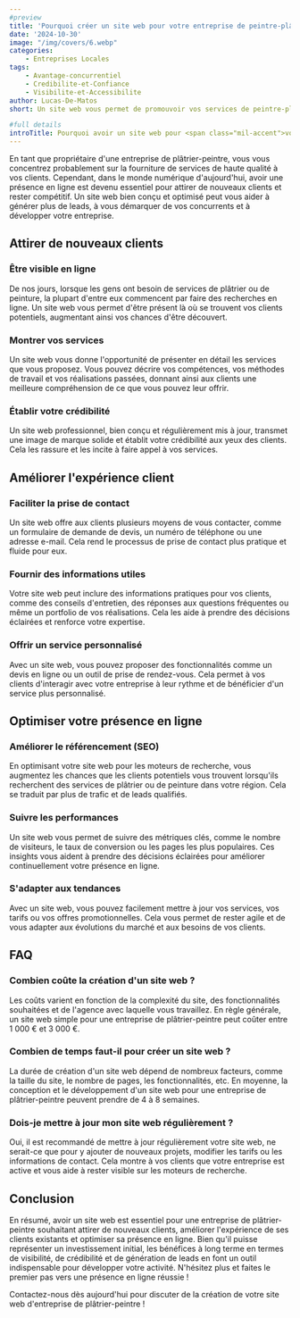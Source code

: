 ```yaml
---
#preview
title: 'Pourquoi créer un site web pour votre entreprise de peintre-plâtrier'
date: '2024-10-30'
image: "/img/covers/6.webp"
categories:
    - Entreprises Locales
tags:
    - Avantage-concurrentiel
    - Credibilite-et-Confiance
    - Visibilite-et-Accessibilite
author: Lucas-De-Matos
short: Un site web vous permet de promouvoir vos services de peintre-plâtrier, de gagner en visibilité et de générer de nouveaux clients. Découvrez les principaux avantages d'avoir une présence en ligne pour votre entreprise.

#full details
introTitle: Pourquoi avoir un site web pour <span class="mil-accent">votre entreprise</span> de peintre-plâtrier ?
---
```



En tant que propriétaire d'une entreprise de plâtrier-peintre, vous vous concentrez probablement sur la fourniture de services de haute qualité à vos clients. 
Cependant, dans le monde numérique d'aujourd'hui, avoir une présence en ligne est devenu essentiel pour attirer de nouveaux clients et rester compétitif. 
Un site web bien conçu et optimisé peut vous aider à générer plus de leads, à vous démarquer de vos concurrents et à développer votre entreprise.

## Attirer de nouveaux clients

### Être visible en ligne

De nos jours, lorsque les gens ont besoin de services de plâtrier ou de peinture, la plupart d'entre eux commencent par faire des recherches en ligne. Un site web vous permet d'être présent là où se trouvent vos clients potentiels, augmentant ainsi vos chances d'être découvert.

### Montrer vos services

Un site web vous donne l'opportunité de présenter en détail les services que vous proposez. Vous pouvez décrire vos compétences, vos méthodes de travail et vos réalisations passées, donnant ainsi aux clients une meilleure compréhension de ce que vous pouvez leur offrir.

### Établir votre crédibilité

Un site web professionnel, bien conçu et régulièrement mis à jour, transmet une image de marque solide et établit votre crédibilité aux yeux des clients. Cela les rassure et les incite à faire appel à vos services.

## Améliorer l'expérience client

### Faciliter la prise de contact

Un site web offre aux clients plusieurs moyens de vous contacter, comme un formulaire de demande de devis, un numéro de téléphone ou une adresse e-mail. Cela rend le processus de prise de contact plus pratique et fluide pour eux.

### Fournir des informations utiles

Votre site web peut inclure des informations pratiques pour vos clients, comme des conseils d'entretien, des réponses aux questions fréquentes ou même un portfolio de vos réalisations. Cela les aide à prendre des décisions éclairées et renforce votre expertise.

### Offrir un service personnalisé

Avec un site web, vous pouvez proposer des fonctionnalités comme un devis en ligne ou un outil de prise de rendez-vous. Cela permet à vos clients d'interagir avec votre entreprise à leur rythme et de bénéficier d'un service plus personnalisé.

## Optimiser votre présence en ligne

### Améliorer le référencement (SEO)

En optimisant votre site web pour les moteurs de recherche, vous augmentez les chances que les clients potentiels vous trouvent lorsqu'ils recherchent des services de plâtrier ou de peinture dans votre région. Cela se traduit par plus de trafic et de leads qualifiés.

### Suivre les performances

Un site web vous permet de suivre des métriques clés, comme le nombre de visiteurs, le taux de conversion ou les pages les plus populaires. Ces insights vous aident à prendre des décisions éclairées pour améliorer continuellement votre présence en ligne.

### S'adapter aux tendances

Avec un site web, vous pouvez facilement mettre à jour vos services, vos tarifs ou vos offres promotionnelles. Cela vous permet de rester agile et de vous adapter aux évolutions du marché et aux besoins de vos clients.

## FAQ

### Combien coûte la création d'un site web ?

Les coûts varient en fonction de la complexité du site, des fonctionnalités souhaitées et de l'agence avec laquelle vous travaillez. En règle générale, un site web simple pour une entreprise de plâtrier-peintre peut coûter entre 1 000 € et 3 000 €.

### Combien de temps faut-il pour créer un site web ?

La durée de création d'un site web dépend de nombreux facteurs, comme la taille du site, le nombre de pages, les fonctionnalités, etc. En moyenne, la conception et le développement d'un site web pour une entreprise de plâtrier-peintre peuvent prendre de 4 à 8 semaines.

### Dois-je mettre à jour mon site web régulièrement ?

Oui, il est recommandé de mettre à jour régulièrement votre site web, ne serait-ce que pour y ajouter de nouveaux projets, modifier les tarifs ou les informations de contact. Cela montre à vos clients que votre entreprise est active et vous aide à rester visible sur les moteurs de recherche.

## Conclusion

En résumé, avoir un site web est essentiel pour une entreprise de plâtrier-peintre souhaitant attirer de nouveaux clients, améliorer l'expérience de ses clients existants et optimiser sa présence en ligne. Bien qu'il puisse représenter un investissement initial, les bénéfices à long terme en termes de visibilité, de crédibilité et de génération de leads en font un outil indispensable pour développer votre activité. N'hésitez plus et faites le premier pas vers une présence en ligne réussie !

Contactez-nous dès aujourd'hui pour discuter de la création de votre site web d'entreprise de plâtrier-peintre !